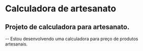 # Calculadora de artesanato

## Projeto de calculadora para artesanato.

--
Estou desenvolvendo uma calculadora para preço de produtos artesanais.
